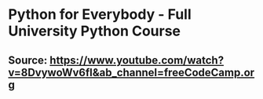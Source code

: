
# Python for Everybody - Full University Python Course

## Source: https://www.youtube.com/watch?v=8DvywoWv6fI&ab_channel=freeCodeCamp.org




